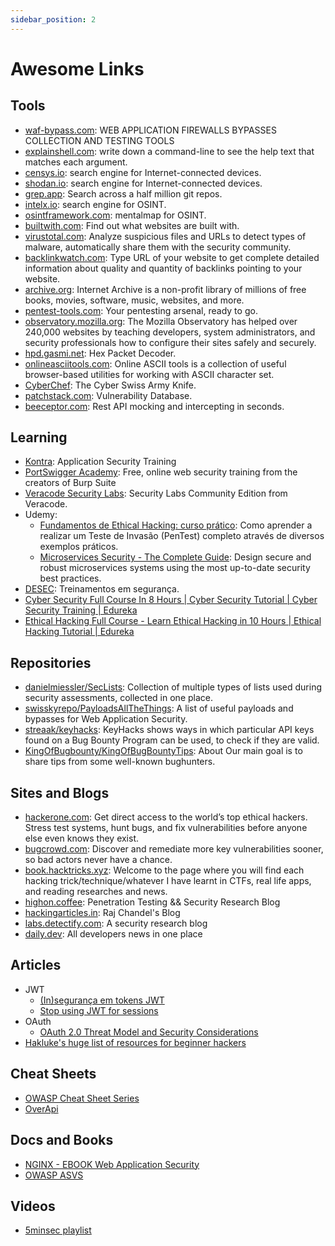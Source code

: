 ```yaml
---
sidebar_position: 2
---
```


# Awesome Links

## Tools

* [waf-bypass.com](https://waf-bypass.com/): WEB APPLICATION FIREWALLS BYPASSES COLLECTION AND TESTING TOOLS
* [explainshell.com](https://explainshell.com/): write down a command-line to see the help text that matches each argument.
* [censys.io](https://censys.io/): search engine for Internet-connected devices.
* [shodan.io](https://www.shodan.io/): search engine for Internet-connected devices.
* [grep.app](https://grep.app/): Search across a half million git repos.
* [intelx.io](https://intelx.io/): search engine for OSINT.
* [osintframework.com](https://osintframework.com/): mentalmap for OSINT.
* [builtwith.com](https://builtwith.com/): Find out what websites are built with.
* [virustotal.com](https://www.virustotal.com/gui/home/upload): Analyze suspicious files and URLs to detect types of malware, automatically share them with the security community.
* [backlinkwatch.com](https://www.backlinkwatch.com/): Type URL of your website to get complete detailed information about quality and quantity of backlinks pointing to your website.
* [archive.org](https://archive.org/): Internet Archive is a non-profit library of millions of free books, movies, software, music, websites, and more.
* [pentest-tools.com](https://pentest-tools.com/home): Your pentesting arsenal,
ready to go.
* [observatory.mozilla.org](https://observatory.mozilla.org/): The Mozilla Observatory has helped over 240,000 websites by teaching developers, system administrators, and security professionals how to configure their sites safely and securely.
* [hpd.gasmi.net](https://hpd.gasmi.net/): Hex Packet Decoder.
* [onlineasciitools.com](https://onlineasciitools.com/): Online ASCII tools is a collection of useful browser-based utilities for working with ASCII character set.
* [CyberChef](https://gchq.github.io/CyberChef/): The Cyber Swiss Army Knife.
* [patchstack.com](https://patchstack.com/database/): Vulnerability Database.
* [beeceptor.com](https://beeceptor.com/): Rest API mocking and intercepting in seconds.


## Learning

* [Kontra](https://application.security/): Application Security Training
* [PortSwigger Academy](https://portswigger.net/web-security): Free, online web security training from the creators of Burp Suite
* [Veracode Security Labs](https://securitylabs-ce.veracode.com/): Security Labs Community Edition from Veracode.
* Udemy:
    * [Fundamentos de Ethical Hacking: curso prático](https://www.udemy.com/course/fundamentos-de-ethical-hacking/): Como aprender a realizar um Teste de Invasão (PenTest) completo através de diversos exemplos práticos.
    * [Microservices Security - The Complete Guide](https://www.udemy.com/course/microservices-security-the-complete-guide/): Design secure and robust microservices systems using the most up-to-date security best practices.
* [DESEC](https://desecsecurity.com/cursos): Treinamentos em segurança.
* [Cyber Security Full Course In 8 Hours | Cyber Security Tutorial | Cyber Security Training | Edureka](https://www.youtube.com/watch?v=nzZkKoREEGo)
* [Ethical Hacking Full Course - Learn Ethical Hacking in 10 Hours | Ethical Hacking Tutorial | Edureka](https://www.youtube.com/watch?v=dz7Ntp7KQGA)


## Repositories

* [danielmiessler/SecLists](https://github.com/danielmiessler/SecLists): Collection of multiple types of lists used during security assessments, collected in one place.
* [swisskyrepo/PayloadsAllTheThings](https://github.com/swisskyrepo/PayloadsAllTheThings): A list of useful payloads and bypasses for Web Application Security.
* [streaak/keyhacks](https://github.com/streaak/keyhacks): KeyHacks shows ways in which particular API keys found on a Bug Bounty Program can be used, to check if they are valid.
* [KingOfBugbounty/KingOfBugBountyTips](https://github.com/KingOfBugbounty/KingOfBugBountyTips): About
Our main goal is to share tips from some well-known bughunters.


## Sites and Blogs

* [hackerone.com](https://www.hackerone.com/): Get direct access to the world’s top ethical hackers. Stress test systems, hunt bugs, and fix vulnerabilities before anyone else even knows they exist.
* [bugcrowd.com](https://www.bugcrowd.com/): Discover and remediate more key vulnerabilities sooner, so bad actors never have a chance.
* [book.hacktricks.xyz](https://book.hacktricks.xyz/): Welcome to the page where you will find each hacking trick/technique/whatever I have learnt in CTFs, real life apps, and reading researches and news.
* [highon.coffee](https://highon.coffee/): Penetration Testing && Security Research Blog
* [hackingarticles.in](https://www.hackingarticles.in/): Raj Chandel's Blog
* [labs.detectify.com](https://labs.detectify.com/): A security research blog
* [daily.dev](https://app.daily.dev/popular): All developers news in one place


## Articles

* JWT
    * [(In)segurança em tokens JWT](https://tiagotavares.io/2020/06/inseguran%C3%A7a-em-tokens-jwt/)
    * [Stop using JWT for sessions](http://cryto.net/~joepie91/blog/2016/06/13/stop-using-jwt-for-sessions/)
* OAuth
    * [OAuth 2.0 Threat Model and Security Considerations](https://datatracker.ietf.org/doc/html/rfc6819)
* [Hakluke's huge list of resources for beginner hackers](https://labs.detectify.com/2021/08/24/hakluke-list-resources-for-beginner-hackers-2021/)


## Cheat Sheets

* [OWASP Cheat Sheet Series](https://cheatsheetseries.owasp.org/)
* [OverApi](https://overapi.com/)


## Docs and Books

* [NGINX - EBOOK Web Application Security](https://www.nginx.com/resources/library/web-application-security/#download)
* [OWASP ASVS](https://owasp.org/www-project-application-security-verification-standard/)

## Videos

* [5minsec playlist](https://www.youtube.com/playlist?list=PLtFeQfFkRYUeajpBcWdoXqVWgEXA4QsIx)
